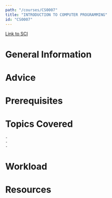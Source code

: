 ```yaml
---
path: "/courses/CS0007"
title: "INTRODUCTION TO COMPUTER PROGRAMMING"
id: "CS0007"
---
```

[Link to SCI]("http://courses.sci.pitt.edu/courses/courses/view/CS-0007")

# General Information

# Advice


# Prerequisites
<!-- PREREQ_REPLACEMENT (Do not remove) -->

<!-- END PREREQ_REPLACEMENT (Do not remove) -->
# Topics Covered
	- 
	-
	-
# Workload

<!-- TESTIMONIALS
# Testimonials
This gets replaced with Gatsby, its
data comes from Google Sheets for easier
editing!
-->

# Resources
